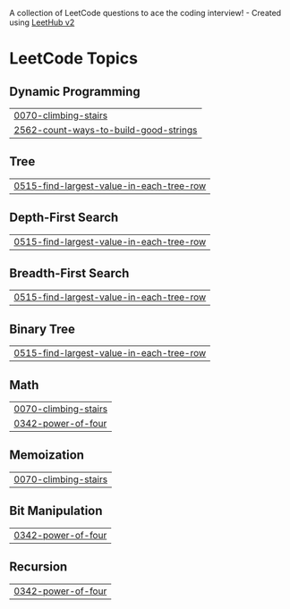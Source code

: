 A collection of LeetCode questions to ace the coding interview! - Created using [LeetHub v2](https://github.com/arunbhardwaj/LeetHub-2.0)
<!---LeetCode Topics Start-->
# LeetCode Topics
## Dynamic Programming
|  |
| ------- |
| [0070-climbing-stairs](https://github.com/pandu04/leetcode/tree/master/0070-climbing-stairs) |
| [2562-count-ways-to-build-good-strings](https://github.com/pandu04/leetcode/tree/master/2562-count-ways-to-build-good-strings) |
## Tree
|  |
| ------- |
| [0515-find-largest-value-in-each-tree-row](https://github.com/pandu04/leetcode/tree/master/0515-find-largest-value-in-each-tree-row) |
## Depth-First Search
|  |
| ------- |
| [0515-find-largest-value-in-each-tree-row](https://github.com/pandu04/leetcode/tree/master/0515-find-largest-value-in-each-tree-row) |
## Breadth-First Search
|  |
| ------- |
| [0515-find-largest-value-in-each-tree-row](https://github.com/pandu04/leetcode/tree/master/0515-find-largest-value-in-each-tree-row) |
## Binary Tree
|  |
| ------- |
| [0515-find-largest-value-in-each-tree-row](https://github.com/pandu04/leetcode/tree/master/0515-find-largest-value-in-each-tree-row) |
## Math
|  |
| ------- |
| [0070-climbing-stairs](https://github.com/pandu04/leetcode/tree/master/0070-climbing-stairs) |
| [0342-power-of-four](https://github.com/pandu04/leetcode/tree/master/0342-power-of-four) |
## Memoization
|  |
| ------- |
| [0070-climbing-stairs](https://github.com/pandu04/leetcode/tree/master/0070-climbing-stairs) |
## Bit Manipulation
|  |
| ------- |
| [0342-power-of-four](https://github.com/pandu04/leetcode/tree/master/0342-power-of-four) |
## Recursion
|  |
| ------- |
| [0342-power-of-four](https://github.com/pandu04/leetcode/tree/master/0342-power-of-four) |
<!---LeetCode Topics End-->
